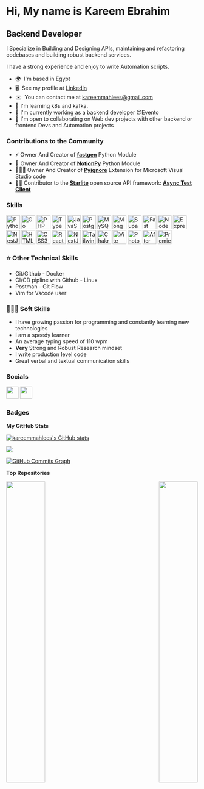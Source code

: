 # Hi, My name is Kareem Ebrahim

## Backend Developer

I Specialize in Building and Designing APIs, maintaining and refactoring codebases and building robust backend services.

I have a strong experience and enjoy to write Automation scripts.

- 🌍  I'm based in Egypt
- 🖥️  See my profile at [LinkedIn](http://www.linkedin.com/in/kareem-mahlees-a82375234/)
- ✉️  You can contact me at [kareemmahlees@gmail.com](mailto:kareemmahlees@gmail.com)
- 🧠 I'm learning k8s and kafka.
- 📜 I'm currently working as a backend developer @Evento
- 🤝 I'm open to collaborating on Web dev projects with other backend or frontend Devs and Automation projects

### Contributions to the Community

- ⚡ Owner And Creator of [**fastgen**](https://pypi.org/project/fastgen/) Python Module
- 💫 Owner And Creator of [**NotionPy**](https://pypi.org/project/auto-py-notion/) Python Module
- 👨🏻‍💻 Owner And Creator of [**Pyignore**](https://marketplace.visualstudio.com/items?itemName=KareemEbrahim.pyignore) Extension for Microsoft Visual Studio code
- ✌🏻 Contributor to the [**Starlite**](https://github.com/starlite-api/starlite) open source API framework: [**Async Test Client**](https://github.com/starlite-api/starlite/pull/1045)
### Skills

<p align="left">
<a href="https://www.python.org/" target="_blank" rel="noreferrer"><img src="https://raw.githubusercontent.com/danielcranney/readme-generator/main/public/icons/skills/python-colored.svg" width="36" height="36" alt="Python" /></a>
<a href="https://go.dev/doc/" target="_blank" rel="noreferrer"><img src="https://raw.githubusercontent.com/danielcranney/readme-generator/main/public/icons/skills/go-colored.svg" width="36" height="36" alt="Go" /></a>
<a href="https://www.php.net/" target="_blank" rel="noreferrer"><img src="https://raw.githubusercontent.com/danielcranney/readme-generator/main/public/icons/skills/php-colored.svg" width="36" height="36" alt="PHP" /></a>
<a href="https://www.typescriptlang.org/" target="_blank" rel="noreferrer"><img src="https://raw.githubusercontent.com/danielcranney/readme-generator/main/public/icons/skills/typescript-colored.svg" width="36" height="36" alt="TypeScript" /></a>
<a href="https://developer.mozilla.org/en-US/docs/Web/JavaScript" target="_blank" rel="noreferrer"><img src="https://raw.githubusercontent.com/danielcranney/readme-generator/main/public/icons/skills/javascript-colored.svg" width="36" height="36" alt="JavaScript" /></a>
<a href="https://www.postgresql.org/" target="_blank" rel="noreferrer"><img src="https://raw.githubusercontent.com/danielcranney/readme-generator/main/public/icons/skills/postgresql-colored.svg" width="36" height="36" alt="PostgreSQL" /></a>
<a href="https://www.mysql.com/" target="_blank" rel="noreferrer"><img src="https://raw.githubusercontent.com/danielcranney/readme-generator/main/public/icons/skills/mysql-colored.svg" width="36" height="36" alt="MySQL" /></a>
<a href="https://www.mongodb.com/" target="_blank" rel="noreferrer"><img src="https://raw.githubusercontent.com/danielcranney/readme-generator/main/public/icons/skills/mongodb-colored.svg" width="36" height="36" alt="MongoDB" /></a>
<a href="https://supabase.io/" target="_blank" rel="noreferrer"><img src="https://raw.githubusercontent.com/danielcranney/readme-generator/main/public/icons/skills/supabase-colored.svg" width="36" height="36" alt="Supabase" /></a>
<a href="https://fastapi.tiangolo.com/" target="_blank" rel="noreferrer"><img src="https://raw.githubusercontent.com/danielcranney/readme-generator/main/public/icons/skills/fastapi-colored.svg" width="36" height="36" alt="Fast API" /></a>
<a href="https://nodejs.org/en/" target="_blank" rel="noreferrer"><img src="https://raw.githubusercontent.com/danielcranney/readme-generator/main/public/icons/skills/nodejs-colored.svg" width="36" height="36" alt="NodeJS" /></a>
<a href="https://expressjs.com/" target="_blank" rel="noreferrer"><img src="https://raw.githubusercontent.com/danielcranney/readme-generator/main/public/icons/skills/express-colored-dark.svg" width="36" height="36" alt="Express" /></a>
<a href="https://docs.nestjs.com/" target="_blank" rel="noreferrer"><img src="https://raw.githubusercontent.com/danielcranney/readme-generator/main/public/icons/skills/nestjs-colored.svg" width="36" height="36" alt="NestJS" /></a>
<a href="https://developer.mozilla.org/en-US/docs/Glossary/HTML5" target="_blank" rel="noreferrer"><img src="https://raw.githubusercontent.com/danielcranney/readme-generator/main/public/icons/skills/html5-colored.svg" width="36" height="36" alt="HTML5" /></a>
<a href="https://www.w3.org/TR/CSS/#css" target="_blank" rel="noreferrer"><img src="https://raw.githubusercontent.com/danielcranney/readme-generator/main/public/icons/skills/css3-colored.svg" width="36" height="36" alt="CSS3" /></a>
<a href="https://reactjs.org/" target="_blank" rel="noreferrer"><img src="https://raw.githubusercontent.com/danielcranney/readme-generator/main/public/icons/skills/react-colored.svg" width="36" height="36" alt="React" /></a>
<a href="https://nextjs.org/docs" target="_blank" rel="noreferrer"><img src="https://raw.githubusercontent.com/danielcranney/readme-generator/main/public/icons/skills/nextjs-colored-dark.svg" width="36" height="36" alt="NextJs" /></a>
 <a href="https://tailwindcss.com/" target="_blank" rel="noreferrer"><img src="https://raw.githubusercontent.com/danielcranney/readme-generator/main/public/icons/skills/tailwindcss-colored.svg" width="36" height="36" alt="TailwindCSS" /></a>
<a href="https://chakra-ui.com/" target="_blank" rel="noreferrer"><img src="https://raw.githubusercontent.com/danielcranney/readme-generator/main/public/icons/skills/chakra-colored.svg" width="36" height="36" alt="Chakra UI" /></a>
<a href="https://vitejs.dev/" target="_blank" rel="noreferrer"><img src="https://raw.githubusercontent.com/danielcranney/readme-generator/main/public/icons/skills/vite-colored.svg" width="36" height="36" alt="Vite" /></a>
<a href="https://www.adobe.com/uk/products/photoshop.html" target="_blank" rel="noreferrer"><img src="https://raw.githubusercontent.com/danielcranney/readme-generator/main/public/icons/skills/photoshop-colored-dark.svg" width="36" height="36" alt="Photoshop" /></a>
<a href="https://www.adobe.com/uk/products/aftereffects.html" target="_blank" rel="noreferrer"><img src="https://raw.githubusercontent.com/danielcranney/readme-generator/main/public/icons/skills/aftereffects-colored-dark.svg" width="36" height="36" alt="After Effects" /></a>
<a href="https://www.adobe.com/uk/products/premiere.html" target="_blank" rel="noreferrer"><img src="https://raw.githubusercontent.com/danielcranney/readme-generator/main/public/icons/skills/premierepro-colored-dark.svg" width="36" height="36" alt="Premiere Pro" /></a>
</p>


<!-- ### Python Specific Skills

- **Backend Stack** :
  - FastAPI
  * Postgresql
  * SQLmodel
  * Alembic
  * Pytest
  * Authlib
  * JWT
- **Famous Libraries i have experience in** :
  - Requests
  - httpx
  - Selenium
  - Flet
  - Rich
  - moviepy
  - Openpyxl
  - docxtpl
  - pytube
  - pyautogui -->

### ⭐ Other Technical Skills

- Git/Github                - Docker
- CI/CD pipline with Github - Linux
- Postman                   - Git Flow
- Vim for Vscode user 

### 👨🏻‍💻 Soft Skills

- I have growing passion for programming and constantly learning 
  new technologies
- I am a speedy learner 
- An average typing speed of 110 wpm
- **Very** Strong and Robust Research mindset
- I write production level code
- Great verbal and textual communication skills

### Socials

<p align="left"> <a href="https://www.github.com/kareemmahlees" target="_blank" rel="noreferrer"><img src="https://raw.githubusercontent.com/danielcranney/readme-generator/main/public/icons/socials/github-dark.svg" width="32" height="32" /></a> <a href="https://www.linkedin.com/in/kareem-mahlees" target="_blank" rel="noreferrer"><img src="https://raw.githubusercontent.com/danielcranney/readme-generator/main/public/icons/socials/linkedin.svg" width="32" height="32" /></a></p>

### Badges

<b>My GitHub Stats</b>

<!-- <a href="http://www.github.com/kareemmahlees"><img src="https://github-readme-stats.vercel.app/api?username=kareemmahlees&show_icons=true&hide=&count_private=true&title_color=0891b2&text_color=ffffff&icon_color=0891b2&bg_color=1c1917&hide_border=true&show_icons=true" alt="kareemmahlees's GitHub stats" /></a> -->
<a href="http://www.github.com/kareemmahlees"><img src="https://github-readme-stats.vercel.app/api?username=kareemmahlees&show_icons=true&hide=&count_private=true&title_color=0891b2&text_color=ffffff&icon_color=0891b2&bg_color=1c1917&hide_border=true&show_icons=true" alt="kareemmahlees's GitHub stats" /></a>

<a href="http://www.github.com/kareemmahlees"><img src="https://github-readme-streak-stats.herokuapp.com/?user=kareemmahlees&stroke=ffffff&background=1c1917&ring=0891b2&fire=0891b2&currStreakNum=ffffff&currStreakLabel=0891b2&sideNums=ffffff&sideLabels=ffffff&dates=ffffff&hide_border=true" /></a>

<a href="http://www.github.com/kareemmahlees"><img src="https://github-readme-activity-graph.cyclic.app/graph?username=kareemmahlees&bg_color=1c1917&color=ffffff&line=0891b2&point=ffffff&area_color=1c1917&area=true&hide_border=true&custom_title=GitHub%20Commits%20Graph" alt="GitHub Commits Graph" /></a>

<b>Top Repositories</b>

<div width="100%" align="center"><a href="https://github.com/kareemmahlees/Team-Manager" align="left"><img align="left" width="45%" src="https://github-readme-stats.vercel.app/api/pin/?username=kareemmahlees&repo=Team-Manager&title_color=0891b2&text_color=ffffff&icon_color=0891b2&bg_color=1c1917&hide_border=true&locale=en" /></a><a href="https://github.com/kareemmahlees/fastgen" align="right">
 <img align="right" width="45%" src="https://github-readme-stats.vercel.app/api/pin/?username=kareemmahlees&repo=fastgen&title_color=0891b2&text_color=ffffff&icon_color=0891b2&bg_color=1c1917&hide_border=true&locale=en" />
  </a></div><br /><br /><br /><br /><br /><br /><br />
